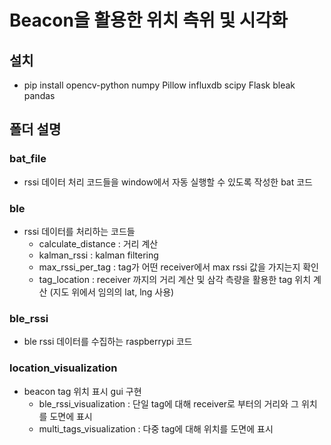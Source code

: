 # Beacon을 활용한 위치 측위 및 시각화

## 설치
 - pip install opencv-python numpy Pillow influxdb scipy Flask bleak pandas

## 폴더 설명
 ### bat_file 
  - rssi 데이터 처리 코드들을 window에서 자동 실행할 수 있도록 작성한 bat 코드
 ### ble
  - rssi 데이터를 처리하는 코드들
    * calculate_distance : 거리 계산
    * kalman_rssi : kalman filtering
    * max_rssi_per_tag : tag가 어떤 receiver에서 max rssi 값을 가지는지 확인
    * tag_location : receiver 까지의 거리 계산 및 삼각 측량을 활용한 tag 위치 계산 (지도 위에서 임의의 lat, lng 사용)

 ### ble_rssi
  - ble rssi 데이터를 수집하는 raspberrypi 코드

 ### location_visualization
  - beacon tag 위치 표시 gui 구현
    * ble_rssi_visualization : 단일 tag에 대해 receiver로 부터의 거리와 그 위치를 도면에 표시
    * multi_tags_visualization : 다중 tag에 대해 위치를 도면에 표시